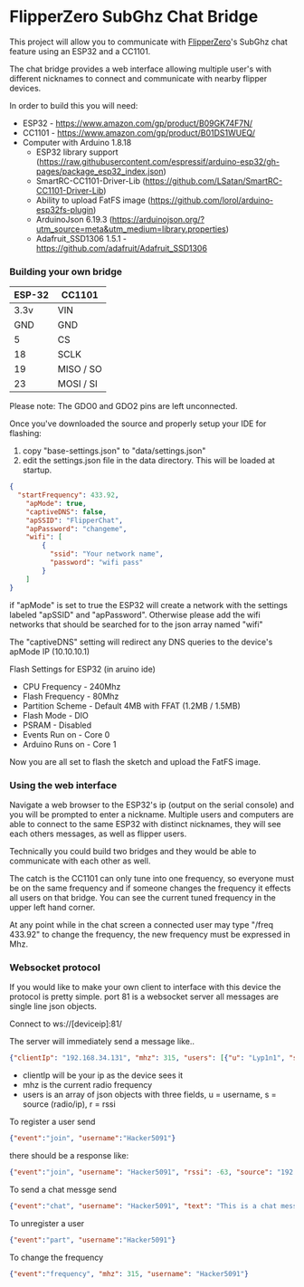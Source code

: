 # FlipperZero SubGhz Chat Bridge

This project will allow you to communicate with [FlipperZero](https://flipperzero.one/)'s SubGhz chat feature using an ESP32 and a CC1101.

The chat bridge provides a web interface allowing multiple user's with different nicknames to connect and communicate with nearby flipper devices.

In order to build this you will need:

 * ESP32 - https://www.amazon.com/gp/product/B09GK74F7N/
 * CC1101 - https://www.amazon.com/gp/product/B01DS1WUEQ/
 * Computer with Arduino 1.8.18
     * ESP32 library support (https://raw.githubusercontent.com/espressif/arduino-esp32/gh-pages/package_esp32_index.json)
     * SmartRC-CC1101-Driver-Lib (https://github.com/LSatan/SmartRC-CC1101-Driver-Lib)
     * Ability to upload FatFS image (https://github.com/lorol/arduino-esp32fs-plugin)
     * ArduinoJson 6.19.3 (https://arduinojson.org/?utm_source=meta&utm_medium=library.properties)
     * Adafruit_SSD1306 1.5.1 - https://github.com/adafruit/Adafruit_SSD1306


### Building your own bridge

 ESP-32 | CC1101
 -------|------------
 3.3v   | VIN
 GND    | GND
 5      | CS
 18     | SCLK
 19     | MISO / SO
 23     | MOSI / SI

Please note: The GDO0 and GDO2 pins are left unconnected.

Once you've downloaded the source and properly setup your IDE for flashing:
  1. copy "base-settings.json" to "data/settings.json"
  2. edit the settings.json file in the data directory. This will be loaded at startup.

```json
{
  "startFrequency": 433.92,
    "apMode": true,
    "captiveDNS": false,
    "apSSID": "FlipperChat",
    "apPassword": "changeme",
    "wifi": [
        {
          "ssid": "Your network name",
          "password": "wifi pass"
        }
    ]
}

```
if "apMode" is set to true the ESP32 will create a network with the settings labeled "apSSID" and "apPassword". Otherwise please add the wifi networks that should be searched for to the json array named "wifi"

The "captiveDNS" setting will redirect any DNS queries to the device's apMode IP (10.10.10.1)

Flash Settings for ESP32 (in aruino ide)
 * CPU Frequency - 240Mhz
 * Flash Frequency - 80Mhz
 * Partition Scheme - Default 4MB with FFAT (1.2MB / 1.5MB)
 * Flash Mode - DIO
 * PSRAM - Disabled
 * Events Run on - Core 0
 * Arduino Runs on - Core 1

Now you are all set to flash the sketch and upload the FatFS image.

### Using the web interface

Navigate a web browser to the ESP32's ip (output on the serial console) and you will be prompted to enter a nickname. Multiple users and computers are able to connect to the same ESP32 with distinct nicknames, they will see each others messages, as well as flipper users.

Technically you could build two bridges and they would be able to communicate with each other as well.

The catch is the CC1101 can only tune into one frequency, so everyone must be on the same frequency and if someone changes the frequency it effects all users on that bridge. You can see the current tuned frequency in the upper left hand corner.

At any point while in the chat screen a connected user may type "/freq 433.92" to change the frequency, the new frequency must be expressed in Mhz.

### Websocket protocol

If you would like to make your own client to interface with this device the protocol is pretty simple. port 81 is a websocket server all messages are single line json objects.

Connect to ws://[deviceip]:81/

The server will immediately send a message like..
```json
{"clientIp": "192.168.34.131", "mhz": 315, "users": [{"u": "Lyp1n1", "s": "radio", "r": -36}]}
```

  * clientIp will be your ip as the device sees it
  * mhz is the current radio frequency
  * users is an array of json objects with three fields, u = username, s = source (radio/ip), r = rssi

To register a user send
```json
{"event":"join", "username":"Hacker5091"}
```

there should be a response like:
```json
{"event":"join", "username": "Hacker5091", "rssi": -63, "source": "192.168.0.131"}
```

To send a chat messge send
```json
{"event":"chat", "username": "Hacker5091", "text": "This is a chat message"}
```

To unregister a user
```json
{"event":"part", "username":"Hacker5091"}
```

To change the frequency
```json
{"event":"frequency", "mhz": 315, "username": "Hacker5091"}
```